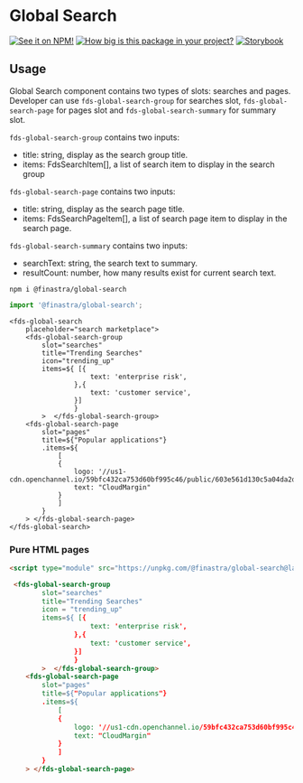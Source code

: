 # Global Search

[![See it on NPM!](https://img.shields.io/npm/v/@finastra/global-search?style=for-the-badge)](https://www.npmjs.com/package/@finastra/global-search)
[![How big is this package in your project?](https://img.shields.io/bundlephobia/minzip/@finastra/global-search?style=for-the-badge)](https://bundlephobia.com/result?p=@finastra/global-search')
[![Storybook](https://shields.io/badge/-Play%20with%20this%20web%20component-2a0481?logo=storybook&style=for-the-badge)](https://finastra.github.io/finastra-design-system/?path=/story/forms-globalsearch--default)

## Usage
Global Search component contains two types of slots: searches and pages. 
Developer can use ```fds-global-search-group``` for searches slot, ```fds-global-search-page``` for pages slot and ```fds-global-search-summary``` for summary slot.

```fds-global-search-group``` contains two inputs: 
<ul>
    <li>title: string, display as the search group title. </li>
    <li>items: FdsSearchItem[], a list of search item to display in the search group </li>
</ul>

```fds-global-search-page``` contains two inputs: 
<ul>
    <li>title: string, display as the search page title.</li>
    <li>items: FdsSearchPageItem[], a list of search page item to display in the search page. </li>
</ul>

```fds-global-search-summary``` contains two inputs: 
<ul>
    <li>searchText: string, the search text to summary. </li>
    <li>resultCount: number, how many results exist for current search text. </li>
</ul>

```
npm i @finastra/global-search
```

```ts
import '@finastra/global-search';
```

```
<fds-global-search 
    placeholder="search marketplace">
    <fds-global-search-group 
        slot="searches"
        title="Trending Searches"
        icon="trending_up"
        items=${ [{
                    text: 'enterprise risk',
                },{
                    text: 'customer service',
                }]
                }
        >  </fds-global-search-group>
    <fds-global-search-page 
        slot="pages"
        title=${"Popular applications"}
        .items=${
            [
            {
                logo: '//us1-cdn.openchannel.io/59bfc432ca753d60bf995c46/public/603e561d130c5a04da2d3d7c.jpg',
                text: "CloudMargin"
            }
            ]
        }
    > </fds-global-search-page>
</fds-global-search>
```

### Pure HTML pages

```html
<script type="module" src="https://unpkg.com/@finastra/global-search@latest/dist/src/global-search.js?module"></script>

 <fds-global-search-group 
        slot="searches"
        title="Trending Searches"
        icon = "trending_up"
        items=${ [{
                    text: 'enterprise risk',
                },{
                    text: 'customer service',
                }]
                }
        >  </fds-global-search-group>
    <fds-global-search-page 
        slot="pages"
        title=${"Popular applications"}
        .items=${
            [
            {
                logo: '//us1-cdn.openchannel.io/59bfc432ca753d60bf995c46/public/603e561d130c5a04da2d3d7c.jpg',
                text: "CloudMargin"
            }
            ]
        }
    > </fds-global-search-page>
```

